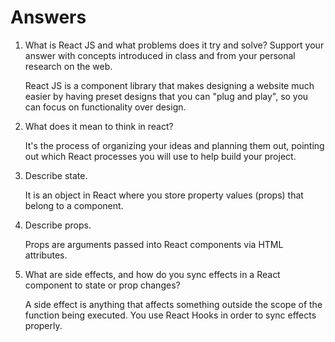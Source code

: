 # Answers

1. What is React JS and what problems does it try and solve? Support your answer with concepts introduced in class and from your personal research on the web.

    React JS is a component library that makes designing a website much easier by having preset designs that you can "plug and play", so you can focus on functionality over design.

1. What does it mean to think in react?

    It's the process of organizing your ideas and planning them out, pointing out which React processes you will use to help build your project.

1. Describe state.

    It is an object in React where you store property values (props) that belong to a component.

1. Describe props.

    Props are arguments passed into React components via HTML attributes.

1. What are side effects, and how do you sync effects in a React component to state or prop changes?

    A side effect is anything that affects something outside the scope of the function being executed. You use React Hooks in order to sync effects properly.